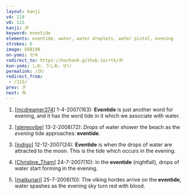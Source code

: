 ```yaml
---
layout: kanji
v4: 110
v6: 115
kanji: 汐
keyword: eventide
elements: eventide, water, water droplets, water pistol, evening
strokes: 6
image: E6B190
on-yomi: セキ
redirect_to: https://hochanh.github.io/rtk/汐
kun-yomi: しお、うしお、せい
permalink: /汐/
redirect_from:
 - /115/
prev: 夕
next: 外
---
```


1) [<a href="http://kanji.koohii.com/profile/mcdreamer374">mcdreamer374</a>] 1-4-2007(163): <strong>Eventide</strong> is just another word for evening, and it has the word tide in it which we associate with water.

2) [<a href="http://kanji.koohii.com/profile/stereovibe">stereovibe</a>] 13-2-2008(72): <em>Drops</em> of water shower the beach as the <em>evening</em> tide approaches:<strong> eventide</strong>.

3) [<a href="http://kanji.koohii.com/profile/indigo">indigo</a>] 12-12-2007(24): <strong>Eventide</strong> is when the drops of water are attracted to the moon. This is the tide which occurs in the evening.

4) [<a href="http://kanji.koohii.com/profile/Christine_Tham">Christine_Tham</a>] 24-7-2007(10): In the<strong> eventide</strong> (nightfall), drops of water start forming in the evening.

5) [<a href="http://kanji.koohii.com/profile/maikunari">maikunari</a>] 25-7-2006(10): The viking hordes arrive on the<strong> eventide</strong>, water spashes as the evening sky turn red with blood.

